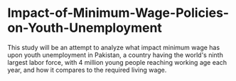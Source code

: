 # Impact-of-Minimum-Wage-Policies-on-Youth-Unemployment
This study will be an attempt to analyze what impact minimum wage has upon youth unemployment in Pakistan, a country having the world's ninth largest labor force, with 4 million young people reaching working age each year, and how it compares to the required living wage. 

